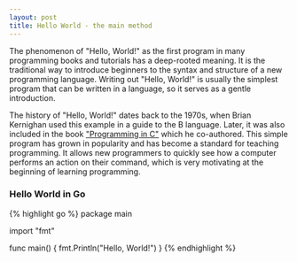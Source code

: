 ```yaml
---
layout: post
title: Hello World - the main method
---
```


The phenomenon of "Hello, World!" as the first program in many programming books and tutorials has a deep-rooted meaning. It is the traditional way to introduce beginners to the syntax and structure of a new programming language. Writing out "Hello, World!" is usually the simplest program that can be written in a language, so it serves as a gentle introduction.

The history of "Hello, World!" dates back to the 1970s, when Brian Kernighan used this example in a guide to the B language. Later, it was also included in the book ["Programming in C"](https://www.amazon.com/Programming-Language-2nd-Brian-Kernighan/dp/0131103628) which he co-authored. This simple program has grown in popularity and has become a standard for teaching programming. It allows new programmers to quickly see how a computer performs an action on their command, which is very motivating at the beginning of learning programming.

### Hello World in Go

{% highlight go %}
package main

import "fmt"

func main() {
	fmt.Println("Hello, World!")
}
{% endhighlight %}

